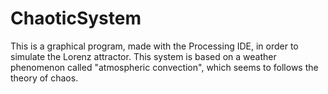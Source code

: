 # ChaoticSystem
This is a graphical program, made with the Processing IDE, in order to simulate the Lorenz attractor. This system is based on a weather phenomenon called "atmospheric convection", which seems to follows the theory of chaos.
